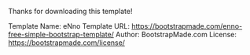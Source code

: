 
Thanks for downloading this template!

Template Name: eNno
Template URL: https://bootstrapmade.com/enno-free-simple-bootstrap-template/
Author: BootstrapMade.com
License: https://bootstrapmade.com/license/
